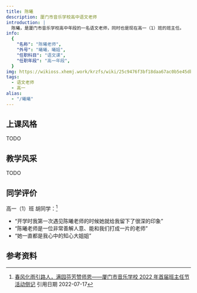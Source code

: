 ```yaml
---
title: 陈曦
description: 厦门市音乐学校高中语文老师
introduction: |
  陈曦，是厦门市音乐学校高中年段的一名语文老师，同时也是现在高一（1）班的班主任。
info:
  {
    "名称": "陈曦老师",
    "外号": "曦曦，曦姐",
    "任职科目": "语文课",
    "任职年段": "高一年段",
  }
img: https://wikioss.xhemj.work/krzfs/wiki/25c9476f3bf18daa67ac0b5e45db3df3.jpg
tags:
  - 语文老师
  - 高一
alias:
  - "/曦曦"
---
```


## 上课风格

TODO

## 教学风采

TODO

## 同学评价

高一（1）班 胡同学：[^1]

- “开学时我第一次遇见陈曦老师的时候她就给我留下了很深的印象”
- “陈曦老师是一位非常善解人意、能和我们打成一片的老师”
- “她一直都是我心中的知心大姐姐”

## 参考资料

[^1]: [春风化雨引路人，满园芬芳赞师恩——厦门市音乐学校 2022 年首届班主任节活动侧记](../https://mp.weixin.qq.com/s/8cnwil5kH_PHh92aJOzx_g) 引用日期 2022-07-17
